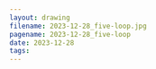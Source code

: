 ```yaml
---
layout: drawing
filename: 2023-12-28_five-loop.jpg
pagename: 2023-12-28_five-loop
date: 2023-12-28
tags:
---
```

